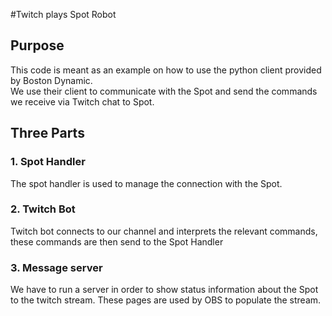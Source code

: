 #Twitch plays Spot Robot

## Purpose
This code is meant as an example on how to use the python client provided by Boston Dynamic.  
We use their client to communicate with the Spot and send the commands we receive via Twitch chat to Spot.

## Three Parts

### 1. Spot Handler
The spot handler is used to manage the connection with the Spot.

### 2. Twitch Bot
Twitch bot connects to our channel and interprets the relevant commands, these commands are then send to the Spot Handler

### 3. Message server
We have to run a server in order to show status information about the Spot to the twitch stream. These pages are used by OBS to populate the stream.